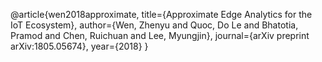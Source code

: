 @article{wen2018approximate,
  title={Approximate Edge Analytics for the IoT Ecosystem},
  author={Wen, Zhenyu and Quoc, Do Le and Bhatotia, Pramod and Chen, Ruichuan and Lee, Myungjin},
  journal={arXiv preprint arXiv:1805.05674},
  year={2018}
}
